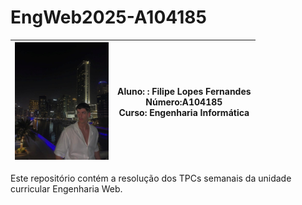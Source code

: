 # EngWeb2025-A104185

| <img src="foto.jpg" alt="Minha Foto" width="150"> | **Aluno**: : Filipe Lopes Fernandes <br> **Número**:A104185  <br> **Curso**: Engenharia Informática |
|---|---|


Este repositório contém a resolução dos TPCs semanais da unidade curricular Engenharia Web.

